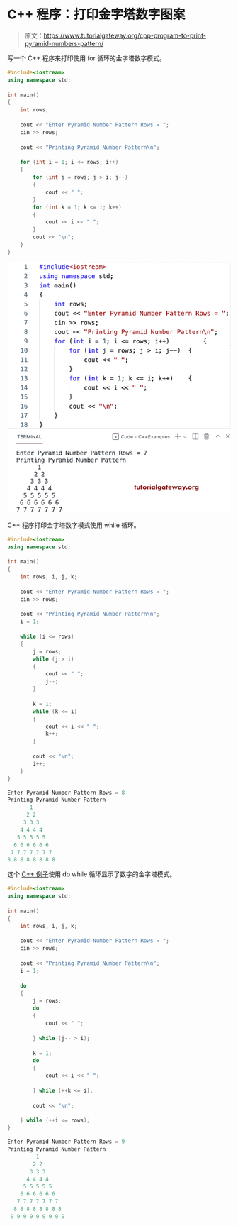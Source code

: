 # C++ 程序：打印金字塔数字图案

> 原文：<https://www.tutorialgateway.org/cpp-program-to-print-pyramid-numbers-pattern/>

写一个 C++ 程序来打印使用 for 循环的金字塔数字模式。

```cpp
#include<iostream>
using namespace std;

int main()
{
	int rows;

	cout << "Enter Pyramid Number Pattern Rows = ";
	cin >> rows;

	cout << "Printing Pyramid Number Pattern\n";

	for (int i = 1; i <= rows; i++)
	{
		for (int j = rows; j > i; j--)
		{
			cout << " ";
		}
		for (int k = 1; k <= i; k++)
		{
			cout << i << " ";
		}
		cout << "\n";
	}
}
```

![C++ Program to Print Pyramid Numbers Pattern](img/b89be6bf3cb854bc26e0fbeacf8b96b4.png)

C++ 程序打印金字塔数字模式使用 while 循环。

```cpp
#include<iostream>
using namespace std;

int main()
{
	int rows, i, j, k;

	cout << "Enter Pyramid Number Pattern Rows = ";
	cin >> rows;

	cout << "Printing Pyramid Number Pattern\n";
	i = 1;

	while (i <= rows)
	{
		j = rows;
		while (j > i)
		{
			cout << " ";
			j--;
		}

		k = 1;
		while (k <= i)
		{
			cout << i << " ";
			k++;
		}

		cout << "\n";
		i++;
	}
}
```

```cpp
Enter Pyramid Number Pattern Rows = 8
Printing Pyramid Number Pattern
       1 
      2 2 
     3 3 3 
    4 4 4 4 
   5 5 5 5 5 
  6 6 6 6 6 6 
 7 7 7 7 7 7 7 
8 8 8 8 8 8 8 8 
```

这个 [C++ 例子](https://www.tutorialgateway.org/cpp-programs/)使用 do while 循环显示了数字的金字塔模式。

```cpp
#include<iostream>
using namespace std;

int main()
{
	int rows, i, j, k;

	cout << "Enter Pyramid Number Pattern Rows = ";
	cin >> rows;

	cout << "Printing Pyramid Number Pattern\n";
	i = 1;

	do
	{
		j = rows;
		do
		{
			cout << " ";

		} while (j-- > i);

		k = 1;
		do
		{
			cout << i << " ";

		} while (++k <= i);

		cout << "\n";

	} while (++i <= rows);
}
```

```cpp
Enter Pyramid Number Pattern Rows = 9
Printing Pyramid Number Pattern
         1 
        2 2 
       3 3 3 
      4 4 4 4 
     5 5 5 5 5 
    6 6 6 6 6 6 
   7 7 7 7 7 7 7 
  8 8 8 8 8 8 8 8 
 9 9 9 9 9 9 9 9 9 
```